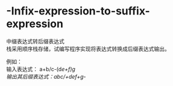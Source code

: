# -Infix-expression-to-suffix-expression
中缀表达式转后缀表达式  
栈采用顺序栈存储，试编写程序实现将表达式转换成后缀表达式输出。  

例如：  
输入表达式：      a+b/c-(d*e+f)*g  
输出其后缀表达式：abc/+de*f+g*-  
